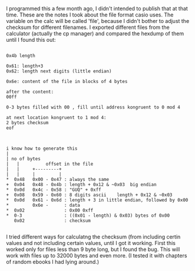 I programmed this a few month ago, I didn't intended to publish that at that time. These are the notes I took about the file format casio uses.
The variable on the calc will be called 'file', because I didn't bother to adjust the checksum for different filenames.
I exported different files from the calculator (actually the cp manager) and compared the hexdump of them until I found this out:

```

0x4b length

0x61: length+3
0x62: length next digits (little endian)

0x6e: content of the file in blocks of 4 bytes

after the content:
00ff

0-3 bytes filled with 00 , fill until address kongruent to 0 mod 4

at next location kongruent to 1 mod 4:
2 bytes checksum
eof



i know how to generate this
|
| no of bytes
|   |          offset in the file
|   |     +---------+
|   |     |         |
*  0x48   0x00 - 0x47 : always the same
+  0x04   0x48 - 0x4b : length + 0x12 & ~0x03  big endian
*  0x0d   0x4c - 0x58 : "GUQ" + 0xff
+  0x08   0x59 - 0x60 : 8 digits ascii    length + 0x12 & ~0x03
*  0x0d   0x61 - 0x6d : length + 3 in little endian, followed by 0x00
*         0x6e -      : data
*  0x02               : 0x00 0xff
*  0-3                : ((0x01 - length) & 0x03) bytes of 0x00
   0x02               : checksum


```

I tried different ways for calculatng the checksum (from including certin  values and not including certain values, until I got it working. First this worked only for files less than 9 byte long, but I found the bug. This will work with files up to 32000 bytes and even more. (I tested it with chapters of random ebooks I had lying around.)
